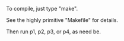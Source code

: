
To compile, just type "make".

See the highly primitive "Makefile" for details.

Then run p1, p2, p3, or p4, as need be.


